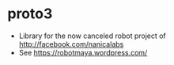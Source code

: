 # proto3
- Library for the now canceled robot project of http://facebook.com/nanicalabs 
- See https://robotmaya.wordpress.com/ 
